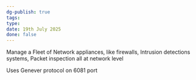 ```yaml
---
dg-publish: true
tags: 
type: 
date: 19th July 2025
done: false
---
```


Manage a Fleet of Network appliances, like firewalls, Intrusion detections systems, Packet inspection all at network level

Uses Genever protocol on 6081 port

